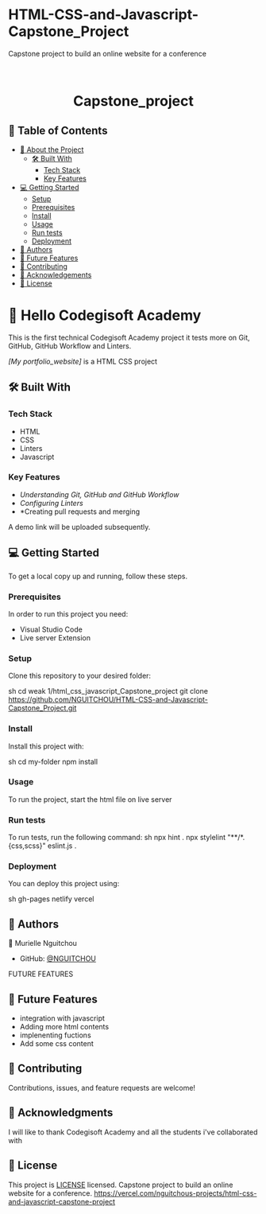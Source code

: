 # HTML-CSS-and-Javascript-Capstone_Project
Capstone project to build an online website for a conference
<a name="readme-top"></a>

<div align="center">

  <br/>

  <h1><b>Capstone_project</b></h1>

</div>

## 📗 Table of Contents

- [📖 About the Project](#about-project)
  - [🛠 Built With](#built-with)
    - [Tech Stack](#tech-stack)
    - [Key Features](#key-features)
- [💻 Getting Started](#getting-started)
  - [Setup](#setup)
  - [Prerequisites](#prerequisites)
  - [Install](#install)
  - [Usage](#usage)
  - [Run tests](#run-tests)
  - [Deployment](#deployment)
- [👥 Authors](#authors)
- [🔭 Future Features](#future-features)
- [🤝 Contributing](#contributing)
- [🙏 Acknowledgements](#acknowledgements)
- [📝 License](#license)

# 📖 Hello Codegisoft Academy <a name="about-project"></a>

This is the first technical Codegisoft Academy project it tests more on Git, GitHub, GitHub Workflow and Linters.

*[My portfolio_website]* is a HTML CSS project

## 🛠 Built With <a name="built-with"></a>

### Tech Stack <a name="tech-stack"></a>

- HTML
- CSS
- Linters
- Javascript

### Key Features <a name="key-features"></a>

- *Understanding Git, GitHub and GitHub Workflow*
- *Configuring Linters*
- *Creating pull requests and merging

A demo link will be uploaded subsequently.

## 💻 Getting Started <a name="getting-started"></a>

To get a local copy up and running, follow these steps.

### Prerequisites

In order to run this project you need:

- Visual Studio Code
- Live server Extension

### Setup

Clone this repository to your desired folder:

sh
  cd weak 1/html_css_javascript_Capstone_project
  git clone https://github.com/NGUITCHOU/HTML-CSS-and-Javascript-Capstone_Project.git


### Install

Install this project with:

sh
  cd my-folder
  npm install



### Usage

To run the project, start the html file on live server

### Run tests

To run tests, run the following command:
sh
  npx hint .
  npx stylelint "**/*.{css,scss}"
  eslint.js .


### Deployment

You can deploy this project using:

sh
  gh-pages
  netlify
  vercel

## 👥 Authors <a name="authors"></a>

👤 Murielle Nguitchou
- GitHub: [@NGUITCHOU](https://github.com/NGUITCHOU/HTML-CSS-and-Javascript-Capstone_Project.git)

 FUTURE FEATURES 

 ## 🔭 Future Features <a name="future-features"></a>

- integration with javascript
- Adding more html contents
- implenenting fuctions
- Add some css content

## 🤝 Contributing <a name="contributing"></a>

Contributions, issues, and feature requests are welcome!

## 🙏 Acknowledgments <a name="acknowledgements"></a>

I will like to thank Codegisoft Academy and all the students i've collaborated with

## 📝 License <a name="license"></a>

This project is [LICENSE](LICENCE.md) licensed.
Capstone project to build an online website for a conference.
https://vercel.com/nguitchous-projects/html-css-and-javascript-capstone-project
